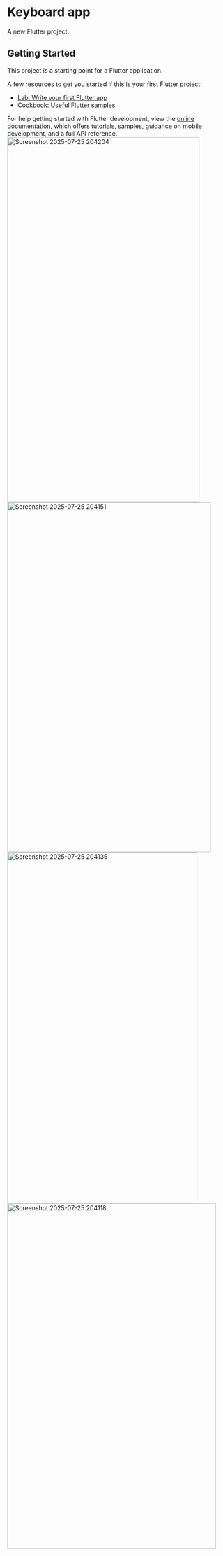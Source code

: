 # Keyboard app

A new Flutter project.

## Getting Started

This project is a starting point for a Flutter application.

A few resources to get you started if this is your first Flutter project:

- [Lab: Write your first Flutter app](https://docs.flutter.dev/get-started/codelab)
- [Cookbook: Useful Flutter samples](https://docs.flutter.dev/cookbook)

For help getting started with Flutter development, view the
[online documentation](https://docs.flutter.dev/), which offers tutorials,
samples, guidance on mobile development, and a full API reference.
<img width="441" height="834" alt="Screenshot 2025-07-25 204204" src="https://github.com/user-attachments/assets/82c45bf1-768e-4a2f-aece-8395b4a65708" />
<img width="467" height="800" alt="Screenshot 2025-07-25 204151" src="https://github.com/user-attachments/assets/eb5abdc1-deb9-4f31-98e7-e21c27049f01" />
<img width="436" height="803" alt="Screenshot 2025-07-25 204135" src="https://github.com/user-attachments/assets/4c784868-ea12-4d52-bd5e-17ee7ab6bc2a" />
<img width="479" height="790" alt="Screenshot 2025-07-25 204118" src="https://github.com/user-attachments/assets/24eceec7-901d-4bf3-951e-dbb808785c2c" />
